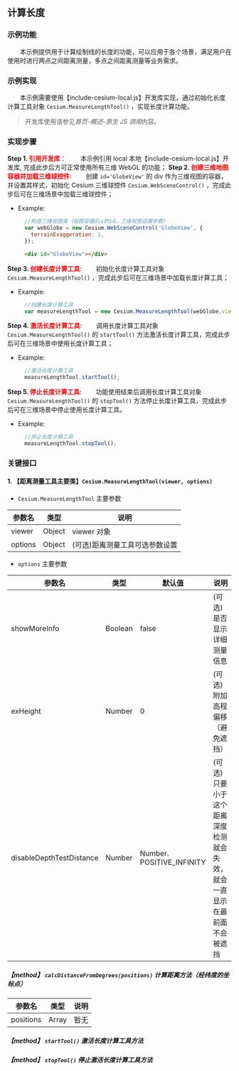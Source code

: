 ## 计算长度

### 示例功能

&ensp;&ensp;&ensp;&ensp;本示例提供用于计算绘制线的长度的功能，可以应用于各个场景，满足用户在使用时进行两点之间距离测量，多点之间距离测量等业务需求。

### 示例实现

&ensp;&ensp;&ensp;&ensp;本示例需要使用【include-cesium-local.js】开发库实现，通过初始化长度计算工具对象 `Cesium.MeasureLengthTool()` ，实现长度计算功能。

> 开发库使用请参见*首页-概述-原生 JS 调用*内容。

### 实现步骤

**Step 1. <font color=red>引用开发库</font>**：
&ensp;&ensp;&ensp;&ensp;本示例引用 local 本地【include-cesium-local.js】开发库, 完成此步后方可正常使用所有三维 WebGL 的功能；
**Step 2. <font color=red>创建三维地图容器并加载三维球控件</font>**:
&ensp;&ensp;&ensp;&ensp;创建 `id='GlobeView'` 的 div 作为三维视图的容器，并设置其样式，初始化 Cesium 三维球控件 `Cesium.WebSceneControl()` ，完成此步后可在三维场景中加载三维球控件；

- Example:

  ```Javascript
    //构造三维视图类（视图容器div的id，三维视图设置参数）
    var webGlobe = new Cesium.WebSceneControl('GlobeView', {
      terrainExaggeration: 1,
    });
  ```

  ```html
    <div id="GlobeView"></div>
  ```

**Step 3. <font color=red>创建长度计算工具</font>**:
&ensp;&ensp;&ensp;&ensp;初始化长度计算工具对象 `Cesium.MeasureLengthTool()` ，完成此步后可在三维场景中加载长度计算工具；

- Example:
  ```Javascript
    //创建长度计算工具
    var measureLengthTool = new Cesium.MeasureLengthTool(webGlobe.viewer);
  ```

**Step 4. <font color=red>激活长度计算工具</font>**:
&ensp;&ensp;&ensp;&ensp;调用长度计算工具对象 `Cesium.MeasureLengthTool()` 的 `startTool()` 方法激活长度计算工具，完成此步后可在三维场景中使用长度计算工具；

- Example:
  ```Javascript
    //激活长度计算工具
    measureLengthTool.startTool();
  ```

**Step 5. <font color=red>停止长度计算工具</font>**:
&ensp;&ensp;&ensp;&ensp;功能使用结束后调用长度计算工具对象 `Cesium.MeasureLengthTool()` 的 `stopTool()` 方法停止长度计算工具，完成此步后可在三维场景中停止使用长度计算工具。

- Example:
  ```Javascript
    //停止长度计算工具
    measureLengthTool.stopTool();
  ```

### 关键接口

#### 1. 【距离测量工具主要类】`Cesium.MeasureLengthTool(viewer, options)`

- `Cesium.MeasureLengthTool` 主要参数

| 参数名  | 类型   | 说明                           |
| ------- | ------ | ------------------------------ |
| viewer  | Object | viewer 对象                    |
| options | Object | (可选)距离测量工具可选参数设置 |

- `options` 主要参数

| 参数名                   | 类型    | 默认值                    | 说明                                                                    |
| ------------------------ | ------- | ------------------------- | ----------------------------------------------------------------------- |
| showMoreInfo             | Boolean | false                     | (可选)是否显示详细测量信息                                              |
| exHeight                 | Number  | 0                         | (可选)附加高程偏移 （避免遮挡）                                         |
| disableDepthTestDistance | Number  | Number. POSITIVE_INFINITY | (可选)只要小于这个距离深度检测就会失效，就会一直显示在最前面 不会被遮挡 |

##### 【method】 `calcDistanceFromDegrees(positions)` 计算距离方法（经纬度的坐标点）

| 参数名    | 类型  | 说明 |
| --------- | ----- | ---- |
| positions | Array | 暂无 |

##### 【method】 `startTool()` 激活长度计算工具方法

##### 【method】 `stopTool()` 停止激活长度计算工具方法
